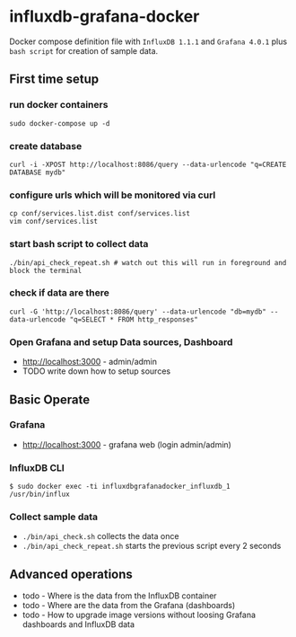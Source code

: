 # influxdb-grafana-docker
Docker compose definition file with `InfluxDB 1.1.1` and `Grafana 4.0.1` plus `bash script` for creation of sample data.

## First time setup
### run docker containers
```
sudo docker-compose up -d
```
### create database
```
curl -i -XPOST http://localhost:8086/query --data-urlencode "q=CREATE DATABASE mydb"
```
### configure urls which will be monitored via curl
```
cp conf/services.list.dist conf/services.list
vim conf/services.list
```
### start bash script to collect data
```
./bin/api_check_repeat.sh # watch out this will run in foreground and block the terminal
```
### check if data are there
```
curl -G 'http://localhost:8086/query' --data-urlencode "db=mydb" --data-urlencode "q=SELECT * FROM http_responses"
```
### Open Grafana and setup Data sources, Dashboard
- <http://localhost:3000> - admin/admin
- TODO write down how to setup sources


## Basic Operate

### Grafana
- <http://localhost:3000> - grafana web (login admin/admin)

### InfluxDB CLI
```
$ sudo docker exec -ti influxdbgrafanadocker_influxdb_1 /usr/bin/influx
```
### Collect sample data
- `./bin/api_check.sh` collects the data once
- `./bin/api_check_repeat.sh` starts the previous script every 2 seconds

## Advanced operations
- todo - Where is the data from the InfluxDB container
- todo - Where are the data from the Grafana (dashboards)
- todo - How to upgrade image versions without loosing Grafana dashboards and InfluxDB data
